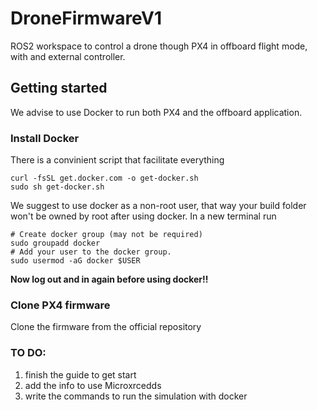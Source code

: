 # DroneFirmwareV1
ROS2 workspace to control a drone though PX4 in offboard flight mode, with and external controller.

## Getting started
We advise to use Docker to run both PX4 and the offboard application.

### Install Docker
There is a convinient script that facilitate everything
```
curl -fsSL get.docker.com -o get-docker.sh
sudo sh get-docker.sh
```
We suggest to use docker as a non-root user, that way your build folder won't be owned by root after using docker. In a new terminal run
```
# Create docker group (may not be required)
sudo groupadd docker
# Add your user to the docker group.
sudo usermod -aG docker $USER
```
**Now log out and in again before using docker!!**

### Clone PX4 firmware
Clone the firmware from the official repository

### TO DO:
1. finish the guide to get start
2. add the info to use Microxrcedds
3. write the commands to run the simulation with docker
